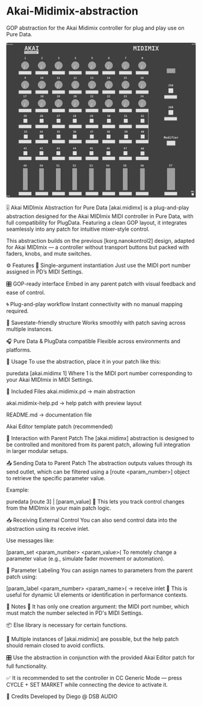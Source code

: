 # Akai-Midimix-abstraction
GOP abstraction for the Akai Midimix controller for plug and play use on Pure Data.

![Akai MIDImix GUI](gui.jpg)


🎚️ Akai MIDImix Abstraction for Pure Data
[akai.midimx] is a plug-and-play abstraction designed for the Akai MIDImix MIDI controller in Pure Data, with full compatibility for PlugData. Featuring a clean GOP layout, it integrates seamlessly into any patch for intuitive mixer-style control.

This abstraction builds on the previous [korg.nanokontrol2] design, adapted for Akai MIDImix — a controller without transport buttons but packed with faders, knobs, and mute switches.

⚙️ Features
🧩 Single-argument instantiation Just use the MIDI port number assigned in PD’s MIDI Settings.

🎛️ GOP-ready interface Embed in any parent patch with visual feedback and ease of control.

🌀 Plug-and-play workflow Instant connectivity with no manual mapping required.

💾 Savestate-friendly structure Works smoothly with patch saving across multiple instances.

🎧 Pure Data & PlugData compatible Flexible across environments and platforms.

🧰 Usage
To use the abstraction, place it in your patch like this:

puredata
[akai.midimx 1]
Where 1 is the MIDI port number corresponding to your Akai MIDImix in MIDI Settings.

📁 Included Files
akai.midimix.pd → main abstraction

akai.midimix-help.pd → help patch with preview layout

README.md → documentation file

Akai Editor template patch (recommended)

🔄 Interaction with Parent Patch
The [akai.midimx] abstraction is designed to be controlled and monitored from its parent patch, allowing full integration in larger modular setups.

📤 Sending Data to Parent Patch
The abstraction outputs values through its send outlet, which can be filtered using a [route <param_number>] object to retrieve the specific parameter value.

Example:

puredata
[route 3]
|
[param_value]
🔎 This lets you track control changes from the MIDImix in your main patch logic.

📥 Receiving External Control
You can also send control data into the abstraction using its receive inlet.

Use messages like:

[param_set <param_number> <param_value>(
To remotely change a parameter value (e.g., simulate fader movement or automation).

🧭 Parameter Labeling
You can assign names to parameters from the parent patch using:

[param_label <param_number> <param_name>( -> receive inlet
📝 This is useful for dynamic UI elements or identification in performance contexts.

📝 Notes
🔢 It has only one creation argument: the MIDI port number, which must match the number selected in PD's MIDI Settings.

📦 Else library is necessary for certain functions.

🧿 Multiple instances of [akai.midimix] are possible, but the help patch should remain closed to avoid conflicts.

🎛️ Use the abstraction in conjunction with the provided Akai Editor patch for full functionality.

✅ It is recommended to set the controller in CC Generic Mode — press CYCLE + SET MARKET while connecting the device to activate it.

👤 Credits
Developed by Diego @ DSB AUDIO

